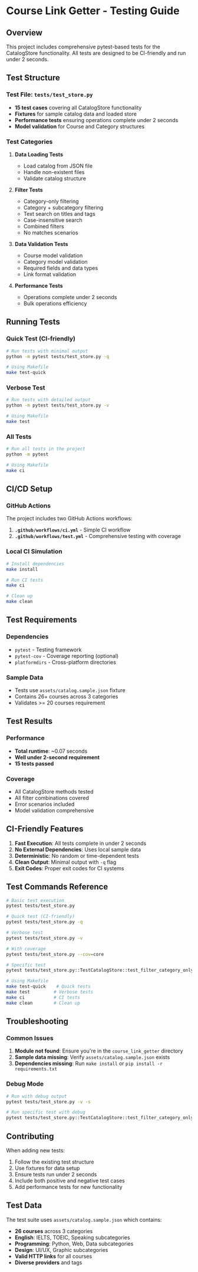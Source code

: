 # Course Link Getter - Testing Guide

## Overview

This project includes comprehensive pytest-based tests for the CatalogStore functionality. All tests are designed to be CI-friendly and run under 2 seconds.

## Test Structure

### Test File: `tests/test_store.py`

- **15 test cases** covering all CatalogStore functionality
- **Fixtures** for sample catalog data and loaded store
- **Performance tests** ensuring operations complete under 2 seconds
- **Model validation** for Course and Category structures

### Test Categories

1. **Data Loading Tests**
   - Load catalog from JSON file
   - Handle non-existent files
   - Validate catalog structure

2. **Filter Tests**
   - Category-only filtering
   - Category + subcategory filtering
   - Text search on titles and tags
   - Case-insensitive search
   - Combined filters
   - No matches scenarios

3. **Data Validation Tests**
   - Course model validation
   - Category model validation
   - Required fields and data types
   - Link format validation

4. **Performance Tests**
   - Operations complete under 2 seconds
   - Bulk operations efficiency

## Running Tests

### Quick Test (CI-friendly)
```bash
# Run tests with minimal output
python -m pytest tests/test_store.py -q

# Using Makefile
make test-quick
```

### Verbose Test
```bash
# Run tests with detailed output
python -m pytest tests/test_store.py -v

# Using Makefile
make test
```

### All Tests
```bash
# Run all tests in the project
python -m pytest

# Using Makefile
make ci
```

## CI/CD Setup

### GitHub Actions

The project includes two GitHub Actions workflows:

1. **`.github/workflows/ci.yml`** - Simple CI workflow
2. **`.github/workflows/test.yml`** - Comprehensive testing with coverage

### Local CI Simulation

```bash
# Install dependencies
make install

# Run CI tests
make ci

# Clean up
make clean
```

## Test Requirements

### Dependencies
- `pytest` - Testing framework
- `pytest-cov` - Coverage reporting (optional)
- `platformdirs` - Cross-platform directories

### Sample Data
- Tests use `assets/catalog.sample.json` fixture
- Contains 26+ courses across 3 categories
- Validates >= 20 courses requirement

## Test Results

### Performance
- **Total runtime**: ~0.07 seconds
- **Well under 2-second requirement**
- **15 tests passed**

### Coverage
- All CatalogStore methods tested
- All filter combinations covered
- Error scenarios included
- Model validation comprehensive

## CI-Friendly Features

1. **Fast Execution**: All tests complete in under 2 seconds
2. **No External Dependencies**: Uses local sample data
3. **Deterministic**: No random or time-dependent tests
4. **Clean Output**: Minimal output with `-q` flag
5. **Exit Codes**: Proper exit codes for CI systems

## Test Commands Reference

```bash
# Basic test execution
pytest tests/test_store.py

# Quick test (CI-friendly)
pytest tests/test_store.py -q

# Verbose test
pytest tests/test_store.py -v

# With coverage
pytest tests/test_store.py --cov=core

# Specific test
pytest tests/test_store.py::TestCatalogStore::test_filter_category_only

# Using Makefile
make test-quick    # Quick tests
make test         # Verbose tests
make ci           # CI tests
make clean        # Clean up
```

## Troubleshooting

### Common Issues

1. **Module not found**: Ensure you're in the `course_link_getter` directory
2. **Sample data missing**: Verify `assets/catalog.sample.json` exists
3. **Dependencies missing**: Run `make install` or `pip install -r requirements.txt`

### Debug Mode

```bash
# Run with debug output
pytest tests/test_store.py -v -s

# Run specific test with debug
pytest tests/test_store.py::TestCatalogStore::test_filter_category_only -v -s
```

## Contributing

When adding new tests:

1. Follow the existing test structure
2. Use fixtures for data setup
3. Ensure tests run under 2 seconds
4. Include both positive and negative test cases
5. Add performance tests for new functionality

## Test Data

The test suite uses `assets/catalog.sample.json` which contains:
- **26 courses** across 3 categories
- **English**: IELTS, TOEIC, Speaking subcategories
- **Programming**: Python, Web, Data subcategories  
- **Design**: UI/UX, Graphic subcategories
- **Valid HTTP links** for all courses
- **Diverse providers** and tags
